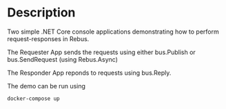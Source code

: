 # Description

Two simple .NET Core console applications demonstrating how to perform request-responses in Rebus.

The Requester App sends the requests using either bus.Publish or bus.SendRequest (using Rebus.Async)

The Responder App reponds to requests using bus.Reply.

The demo can be run using 

    docker-compose up
